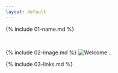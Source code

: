 ```yaml
---
layout: default
---
```


{% include 01-name.md %}

<br>

{% include 02-image.md %}
![Welcome...](https://www.google.com/url?sa=i&url=https%3A%2F%2Fvenngage.com%2Fblog%2Fsimple-backgrounds%2F&psig=AOvVaw3y0Q1DhIT9HOrw52OcGfC7&ust=1598932720589000&source=images&cd=vfe&ved=0CAIQjRxqFwoTCIjX5djGxOsCFQAAAAAdAAAAABAD)
<br>

{% include 03-links.md %}


